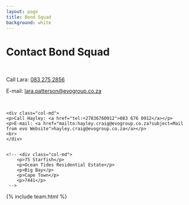 ```yaml
---
layout: page
title: Bond Squad
background: white
---
```

<div class="col-lg-12 text-center">
	<h1 class="section-heading text-uppercase">Contact Bond Squad</h1>
</div>

<br>

<div class="container contact-us">
  <div class="row">

  <div class="col-md">
		<!-- <p>Tel: <a href="tel:+27210232228"> 079 485 5355</a></p> -->
		<p>Call Lara: <a href="tel:+27832752856">083 275 2856</a></p>
		<p>E-mail: <a href="mailto:lara.patterson@evogroup.co.za?subject=Mail from evo Website">lara.patterson@evogroup.co.za</a></p>
		<br>
	</div>
	
	<div class="col-md">
    <p>Call Hayley: <a href="tel:+27836760912">083 676 0912</a></p>
    <p>E-mail: <a href="mailto:hayley.craig@evogroup.co.za?subject=Mail from evo Website">hayley.craig@evogroup.co.za</a></p>
    <br>
	</div>

		
	<!-- <div class="col-md">
		<p>75 Starfish</p>
		<p>Ocean Tides Residential Estate</p>
		<p>Big Bay</p>
		<p>Cape Town</p>
		<p>7441</p>
     -->
    
  </div>

</div>

{% include team.html %}



